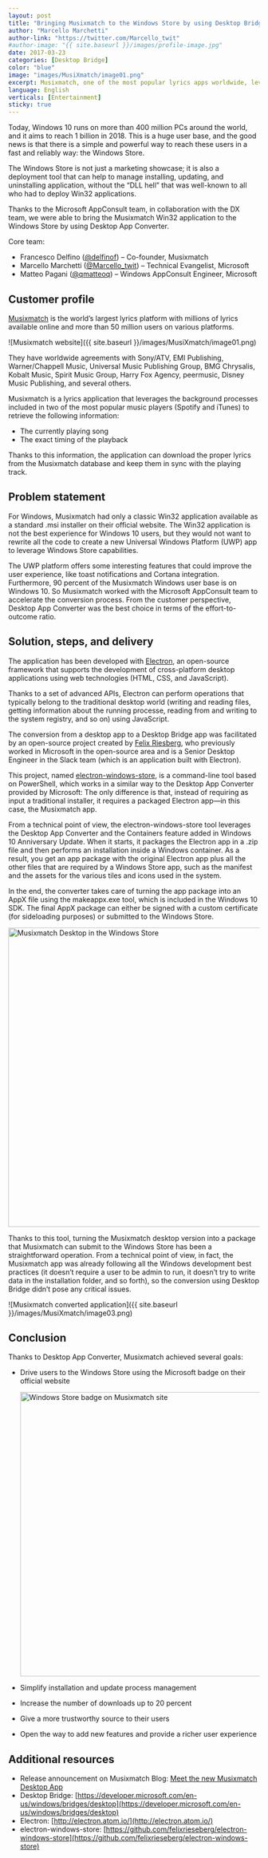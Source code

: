 ```yaml
---
layout: post
title: "Bringing Musixmatch to the Windows Store by using Desktop Bridge"
author: "Marcello Marchetti"
author-link: "https://twitter.com/Marcello_twit"
#author-image: "{{ site.baseurl }}/images/profile-image.jpg"
date: 2017-03-23
categories: [Desktop Bridge]
color: "blue"
image: "images/MusiXmatch/image01.png"
excerpt: Musixmatch, one of the most popular lyrics apps worldwide, leveraged Desktop Bridge to bring their Win32 application to the Windows Store. The app was developed with Electron; read on for an explanation of the conversion process.
language: English
verticals: [Entertainment]
sticky: true
---
```


Today, Windows 10 runs on more than 400 million PCs around the world, and it aims to reach 1 billion in 2018. This is a huge user base, and the good news is that there is a simple and powerful way to reach these users in a fast and reliably way: the Windows Store.

The Windows Store is not just a marketing showcase; it is also a deployment tool that can help to manage installing, updating, and uninstalling application, without the “DLL hell” that was well-known to all who had to deploy Win32 applications.

Thanks to the Microsoft AppConsult team, in collaboration with the DX team, we were able to bring the Musixmatch Win32 application to the Windows Store by using Desktop App Converter.
  
Core team:

- Francesco Delfino ([@delfinof](https://twitter.com/delfinof)) – Co-founder, Musixmatch
- Marcello Marchetti ([@Marcello_twit](https://twitter.com/Marcello_twit)) – Technical Evangelist, Microsoft
- Matteo Pagani ([@qmatteoq](https://twitter.com/qmatteoq)) – Windows AppConsult Engineer, Microsoft

## Customer profile ##

[Musixmatch](https://www.musixmatch.com/) is the world’s largest lyrics platform with millions of lyrics available online and more than 50 million users on various platforms.

![Musixmatch website]({{ site.baseurl }}/images/MusiXmatch/image01.png)

They have worldwide agreements with Sony/ATV, EMI Publishing, Warner/Chappell Music, Universal Music Publishing Group, BMG Chrysalis, Kobalt Music, Spirit Music Group, Harry Fox Agency, peermusic, Disney Music Publishing, and several others.

Musixmatch is a lyrics application that leverages the background processes included in two of the most popular music players (Spotify and iTunes) to retrieve the following information:

- The currently playing song
- The exact timing of the playback

Thanks to this information, the application can download the proper lyrics from the Musixmatch database and keep them in sync with the playing track.

## Problem statement ##

For Windows, Musixmatch had only a classic Win32 application available as a standard .msi installer on their official website. The Win32 application is not the best experience for Windows 10 users, but they would not want to rewrite all the code to create a new Universal Windows Platform (UWP) app to leverage Windows Store capabilities.

The UWP platform offers some interesting features that could improve the user experience, like toast notifications and Cortana integration. Furthermore, 90 percent of the Musixmatch Windows user base is on Windows 10. So Musixmatch worked with the Microsoft AppConsult team to accelerate the conversion process. From the customer perspective, Desktop App Converter was the best choice in terms of the effort-to-outcome ratio.

## Solution, steps, and delivery ##

The application has been developed with [Electron](http://electron.atom.io/), an open-source framework that supports the development of cross-platform desktop applications using web technologies (HTML, CSS, and JavaScript).

Thanks to a set of advanced APIs, Electron can perform operations that typically belong to the traditional desktop world (writing and reading files, getting information about the running processe, reading from and writing to the system registry, and so on) using JavaScript.

The conversion from a desktop app to a Desktop Bridge app was facilitated by an open-source project created by [Felix Riesberg](https://felixrieseberg.com/), who previously worked in Microsoft in the open-source area and is a Senior Desktop Engineer in the Slack team (which is an application built with Electron).

This project, named [electron-windows-store](https://github.com/felixrieseberg/electron-windows-store), is a command-line tool based on PowerShell, which works in a similar way to the Desktop App Converter provided by Microsoft: The only difference is that, instead of requiring as input a traditional installer, it requires a packaged Electron app—in this case, the Musixmatch app.

From a technical point of view, the electron-windows-store tool leverages the Desktop App Converter and the Containers feature added in Windows 10 Anniversary Update. When it starts, it packages the Electron app in a .zip file and then performs an installation inside a Windows container. As a result, you get an app package with the original Electron app plus all the other files that are required by a Windows Store app, such as the manifest and the assets for the various tiles and icons used in the system.

In the end, the converter takes care of turning the app package into an AppX file using the makeappx.exe tool, which is included in the Windows 10 SDK. The final AppX package can either be signed with a custom certificate (for sideloading purposes) or submitted to the Windows Store.

<img alt="Musixmatch Desktop in the Windows Store" src="{{ site.baseurl }}/images/MusiXmatch/image02.png" width="600">

Thanks to this tool, turning the Musixmatch desktop version into a package that Musixmatch can submit to the Windows Store has been a straightforward operation. From a technical point of view, in fact, the Musixmatch app was already following all the Windows development best practices (it doesn’t require a user to be admin to run, it doesn’t try to write data in the installation folder, and so forth), so the conversion using Desktop Bridge didn’t pose any critical issues.

![Musixmatch converted application]({{ site.baseurl }}/images/MusiXmatch/image03.png)

## Conclusion ##

Thanks to Desktop App Converter, Musixmatch achieved several goals:

- Drive users to the Windows Store using the Microsoft badge on their official website

  <img alt="Windows Store badge on Musixmatch site" src="{{ site.baseurl }}/images/MusiXmatch/image04.png" width="570">

- Simplify installation and update process management
- Increase the number of downloads up to 20 percent
- Give a more trustworthy source to their users
- Open the way to add new features and provide a richer user experience

## Additional resources ##

- Release announcement on Musixmatch Blog: [Meet the new Musixmatch Desktop App](https://blog.musixmatch.com/meet-the-new-musixmatch-desktop-app-741f1b88291e)
- Desktop Bridge: [https://developer.microsoft.com/en-us/windows/bridges/desktop](https://developer.microsoft.com/en-us/windows/bridges/desktop)
- Electron: [http://electron.atom.io/](http://electron.atom.io/)
- electron-windows-store: [https://github.com/felixrieseberg/electron-windows-store](https://github.com/felixrieseberg/electron-windows-store)
